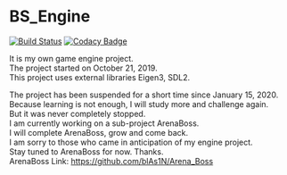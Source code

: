# BS_Engine

[![Build Status](https://travis-ci.org/blAs1N/BS_Engine.svg?branch=master)](https://travis-ci.org/blAs1N/BS_Engine)
[![Codacy Badge](https://api.codacy.com/project/badge/Grade/4db8f194e3bc4a36a55ae80232565745)](https://www.codacy.com/manual/blAs1N/BS_Engine?utm_source=github.com&amp;utm_medium=referral&amp;utm_content=blAs1N/BS_Engine&amp;utm_campaign=Badge_Grade)

It is my own game engine project.  
The project started on October 21, 2019.  
This project uses external libraries Eigen3, SDL2.  

The project has been suspended for a short time since January 15, 2020.  
Because learning is not enough, I will study more and challenge again.  
But it was never completely stopped.  
I am currently working on a sub-project ArenaBoss.  
I will complete ArenaBoss, grow and come back.  
I am sorry to those who came in anticipation of my engine project.  
Stay tuned to ArenaBoss for now. Thanks.  
ArenaBoss Link: <https://github.com/blAs1N/Arena_Boss>  
